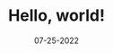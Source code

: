 ---
layout: ../../layouts/blog-post.astro
title: Hello, world!
description: yea
thumbnail: hello-world.png
draft: false
date: 07-25-2022
keywords:
- Fluff
---